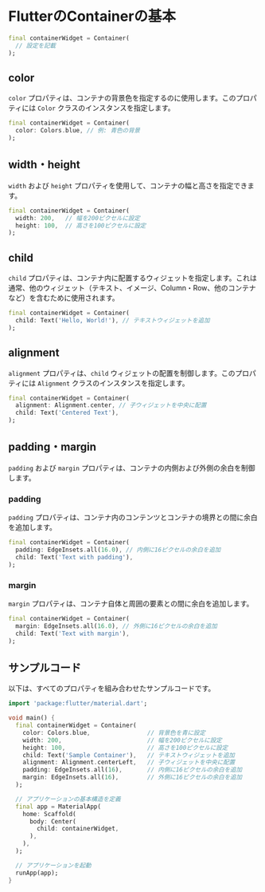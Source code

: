 # FlutterのContainerの基本

```dart
final containerWidget = Container(
  // 設定を記載
);
```

## color
`color` プロパティは、コンテナの背景色を指定するのに使用します。このプロパティには `Color` クラスのインスタンスを指定します。

```dart
final containerWidget = Container(
  color: Colors.blue, // 例: 青色の背景
);
```

## width・height
`width` および `height` プロパティを使用して、コンテナの幅と高さを指定できます。

```dart
final containerWidget = Container(
  width: 200,   // 幅を200ピクセルに設定
  height: 100,  // 高さを100ピクセルに設定
);
```

## child
`child` プロパティは、コンテナ内に配置するウィジェットを指定します。これは通常、他のウィジェット（テキスト、イメージ、Column・Row、他のコンテナなど）を含むために使用されます。

```dart
final containerWidget = Container(
  child: Text('Hello, World!'), // テキストウィジェットを追加
);
```

## alignment
`alignment` プロパティは、`child` ウィジェットの配置を制御します。このプロパティには `Alignment` クラスのインスタンスを指定します。

```dart
final containerWidget = Container(
  alignment: Alignment.center, // 子ウィジェットを中央に配置
  child: Text('Centered Text'),
);
```

## padding・margin
`padding` および `margin` プロパティは、コンテナの内側および外側の余白を制御します。

### padding
`padding` プロパティは、コンテナ内のコンテンツとコンテナの境界との間に余白を追加します。

```dart
final containerWidget = Container(
  padding: EdgeInsets.all(16.0), // 内側に16ピクセルの余白を追加
  child: Text('Text with padding'),
);
```

### margin
`margin` プロパティは、コンテナ自体と周囲の要素との間に余白を追加します。

```dart
final containerWidget = Container(
  margin: EdgeInsets.all(16.0), // 外側に16ピクセルの余白を追加
  child: Text('Text with margin'),
);
```

## サンプルコード
以下は、すべてのプロパティを組み合わせたサンプルコードです。

```dart
import 'package:flutter/material.dart';

void main() {
  final containerWidget = Container(
    color: Colors.blue,                // 背景色を青に設定
    width: 200,                        // 幅を200ピクセルに設定
    height: 100,                       // 高さを100ピクセルに設定
    child: Text('Sample Container'),   // テキストウィジェットを追加
    alignment: Alignment.centerLeft,   // 子ウィジェットを中央に配置
    padding: EdgeInsets.all(16),       // 内側に16ピクセルの余白を追加
    margin: EdgeInsets.all(16),        // 外側に16ピクセルの余白を追加
  );

  // アプリケーションの基本構造を定義
  final app = MaterialApp(
    home: Scaffold(
      body: Center(
        child: containerWidget,
      ),
    ),
  );

  // アプリケーションを起動
  runApp(app);
}
```
